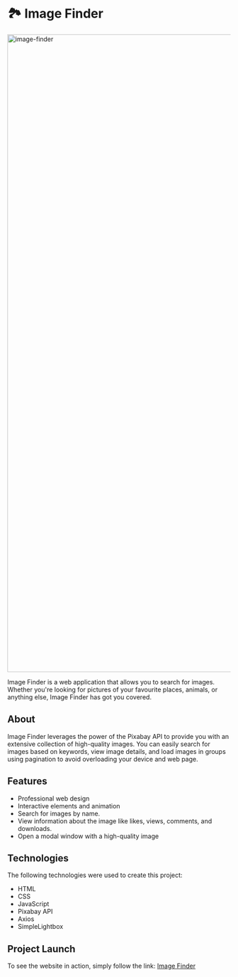 # 🏞️ Image Finder

<img width="1440" alt="image-finder" src="https://github.com/cutestsun/image-finder/assets/118314867/a410e5b2-3e2c-4ee5-bc14-b9da0927b235">

Image Finder is a web application that allows you to search for images. Whether you're looking for pictures of your favourite places, animals, or anything else, Image Finder has got you covered.

## About

Image Finder leverages the power of the Pixabay API to provide you with an extensive collection of high-quality images. You can easily search for images based on keywords, view image details, and load images in groups using pagination to avoid overloading your device and web page.

## Features

- Professional web design
- Interactive elements and animation
- Search for images by name.
- View information about the image like likes, views, comments, and downloads.
- Open a modal window with a high-quality image

## Technologies

The following technologies were used to create this project:

- HTML
- CSS
- JavaScript
- Pixabay API
- Axios
- SimpleLightbox

## Project Launch 

To see the website in action, simply follow the link: [Image Finder](https://cutestsun.github.io/image-finder/)

